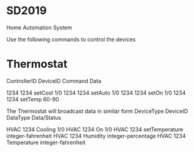 # SD2019
Home Automation System

Use the following commands to control the devices

# Thermostat
ControllerID DeviceID Command Data

1234 1234 setCool 1/0
1234 1234 setAuto 1/0
1234 1234 setOn 1/0
1234 1234 setTemp 60-90

The Thermostat will broadcast data in similar form
DeviceType DeviceID DataType Data/Status

HVAC 1234 Cooling 1/0
HVAC 1234 On 1/0
HVAC 1234 setTemperature integer-fahrenheit
HVAC 1234 Humidity integer-percentage
HVAC 1234 Temperature integer-fahrenheit
  
  
